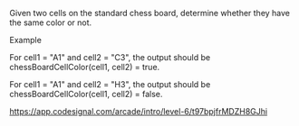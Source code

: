 Given two cells on the standard chess board, determine whether they have the same color or not.

Example

For cell1 = "A1" and cell2 = "C3", the output should be
chessBoardCellColor(cell1, cell2) = true.



For cell1 = "A1" and cell2 = "H3", the output should be
chessBoardCellColor(cell1, cell2) = false.

https://app.codesignal.com/arcade/intro/level-6/t97bpjfrMDZH8GJhi
